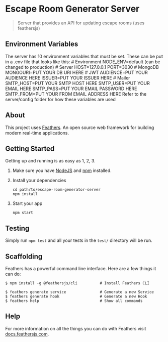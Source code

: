 # Escape Room Generator Server

> Server that provides an API for updating escape rooms (uses feathersjs)

## Environment Variables
The server has 10 environment variables that must be set. These can be put in a .env file that looks like this:
    # Environment
    NODE_ENV=default (can be changed to production)
    # Server
    HOST=127.0.0.1 
    PORT=3030
    # MongoDB 
    MONGOURI=PUT YOUR DB URI HERE
    # JWT
    AUDIENCE=PUT YOUR AUDIENCE HERE
    ISSUER=PUT YOUR ISSUER HERE
    # Mailer
    SMTP_HOST=PUT YOUR SMTP HOST HERE
    SMTP_USER=PUT YOUR EMAIL HERE
    SMTP_PASS=PUT YOUR EMAIL PASSWORD HERE
    SMTP_FROM=PUT YOUR FROM EMAIL ADDRESS HERE
Refer to the server/config folder for how these variables are used

## About

This project uses [Feathers](http://feathersjs.com). An open source web framework for building modern real-time applications.

## Getting Started

Getting up and running is as easy as 1, 2, 3.

1. Make sure you have [NodeJS](https://nodejs.org/) and [npm](https://www.npmjs.com/) installed.
2. Install your dependencies

    ```
    cd path/to/escape-room-generator-server
    npm install
    ```

3. Start your app

    ```
    npm start
    ```

## Testing

Simply run `npm test` and all your tests in the `test/` directory will be run.

## Scaffolding

Feathers has a powerful command line interface. Here are a few things it can do:

```
$ npm install -g @feathersjs/cli          # Install Feathers CLI

$ feathers generate service               # Generate a new Service
$ feathers generate hook                  # Generate a new Hook
$ feathers help                           # Show all commands
```

## Help

For more information on all the things you can do with Feathers visit [docs.feathersjs.com](http://docs.feathersjs.com).
